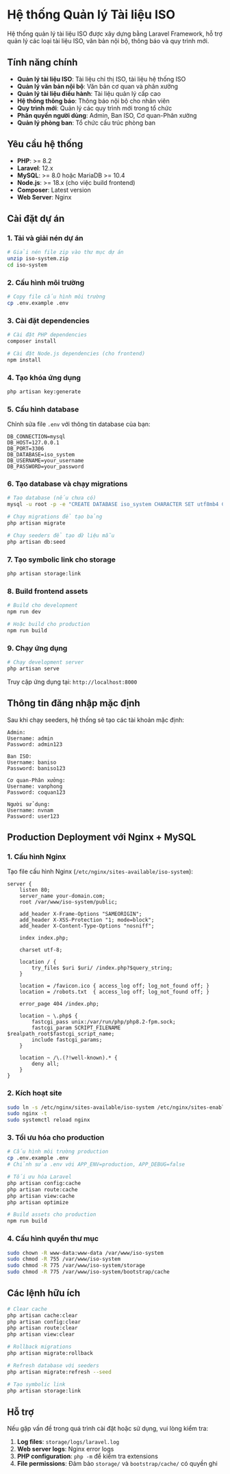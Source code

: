 # Hệ thống Quản lý Tài liệu ISO

Hệ thống quản lý tài liệu ISO được xây dựng bằng Laravel Framework, hỗ trợ quản lý các loại tài liệu ISO, văn bản nội bộ, thông báo và quy trình mới.

## Tính năng chính

- **Quản lý tài liệu ISO**: Tài liệu chỉ thị ISO, tài liệu hệ thống ISO
- **Quản lý văn bản nội bộ**: Văn bản cơ quan và phân xưởng
- **Quản lý tài liệu điều hành**: Tài liệu quản lý cấp cao
- **Hệ thống thông báo**: Thông báo nội bộ cho nhân viên
- **Quy trình mới**: Quản lý các quy trình mới trong tổ chức
- **Phân quyền người dùng**: Admin, Ban ISO, Cơ quan-Phân xưởng
- **Quản lý phòng ban**: Tổ chức cấu trúc phòng ban

## Yêu cầu hệ thống

- **PHP**: >= 8.2
- **Laravel**: 12.x
- **MySQL**: >= 8.0 hoặc MariaDB >= 10.4
- **Node.js**: >= 18.x (cho việc build frontend)
- **Composer**: Latest version
- **Web Server**: Nginx

## Cài đặt dự án

### 1. Tải và giải nén dự án

```bash
# Giải nén file zip vào thư mục dự án
unzip iso-system.zip
cd iso-system
```

### 2. Cấu hình môi trường

```bash
# Copy file cấu hình môi trường
cp .env.example .env
```

### 3. Cài đặt dependencies

```bash
# Cài đặt PHP dependencies
composer install

# Cài đặt Node.js dependencies (cho frontend)
npm install
```

### 4. Tạo khóa ứng dụng

```bash
php artisan key:generate
```

### 5. Cấu hình database

Chỉnh sửa file `.env` với thông tin database của bạn:

```env
DB_CONNECTION=mysql
DB_HOST=127.0.0.1
DB_PORT=3306
DB_DATABASE=iso_system
DB_USERNAME=your_username
DB_PASSWORD=your_password
```

### 6. Tạo database và chạy migrations

```bash
# Tạo database (nếu chưa có)
mysql -u root -p -e "CREATE DATABASE iso_system CHARACTER SET utf8mb4 COLLATE utf8mb4_unicode_ci;"

# Chạy migrations để tạo bảng
php artisan migrate

# Chạy seeders để tạo dữ liệu mẫu
php artisan db:seed
```

### 7. Tạo symbolic link cho storage

```bash
php artisan storage:link
```

### 8. Build frontend assets

```bash
# Build cho development
npm run dev

# Hoặc build cho production
npm run build
```

### 9. Chạy ứng dụng

```bash
# Chạy development server
php artisan serve
```

Truy cập ứng dụng tại: `http://localhost:8000`

## Thông tin đăng nhập mặc định

Sau khi chạy seeders, hệ thống sẽ tạo các tài khoản mặc định:

```
Admin:
Username: admin
Password: admin123

Ban ISO:
Username: baniso
Password: baniso123

Cơ quan-Phân xưởng:
Username: vanphong
Password: coquan123

Người sử dụng:
Username: nvnam
Password: user123
```

## Production Deployment với Nginx + MySQL

### 1. Cấu hình Nginx

Tạo file cấu hình Nginx (`/etc/nginx/sites-available/iso-system`):

```nginx
server {
    listen 80;
    server_name your-domain.com;
    root /var/www/iso-system/public;

    add_header X-Frame-Options "SAMEORIGIN";
    add_header X-XSS-Protection "1; mode=block";
    add_header X-Content-Type-Options "nosniff";

    index index.php;

    charset utf-8;

    location / {
        try_files $uri $uri/ /index.php?$query_string;
    }

    location = /favicon.ico { access_log off; log_not_found off; }
    location = /robots.txt  { access_log off; log_not_found off; }

    error_page 404 /index.php;

    location ~ \.php$ {
        fastcgi_pass unix:/var/run/php/php8.2-fpm.sock;
        fastcgi_param SCRIPT_FILENAME $realpath_root$fastcgi_script_name;
        include fastcgi_params;
    }

    location ~ /\.(?!well-known).* {
        deny all;
    }
}
```

### 2. Kích hoạt site

```bash
sudo ln -s /etc/nginx/sites-available/iso-system /etc/nginx/sites-enabled/
sudo nginx -t
sudo systemctl reload nginx
```

### 3. Tối ưu hóa cho production

```bash
# Cấu hình môi trường production
cp .env.example .env
# Chỉnh sửa .env với APP_ENV=production, APP_DEBUG=false

# Tối ưu hóa Laravel
php artisan config:cache
php artisan route:cache
php artisan view:cache
php artisan optimize

# Build assets cho production
npm run build
```

### 4. Cấu hình quyền thư mục

```bash
sudo chown -R www-data:www-data /var/www/iso-system
sudo chmod -R 755 /var/www/iso-system
sudo chmod -R 775 /var/www/iso-system/storage
sudo chmod -R 775 /var/www/iso-system/bootstrap/cache
```

## Các lệnh hữu ích

```bash
# Clear cache
php artisan cache:clear
php artisan config:clear
php artisan route:clear
php artisan view:clear

# Rollback migrations
php artisan migrate:rollback

# Refresh database với seeders
php artisan migrate:refresh --seed

# Tạo symbolic link
php artisan storage:link
```

## Hỗ trợ

Nếu gặp vấn đề trong quá trình cài đặt hoặc sử dụng, vui lòng kiểm tra:

1. **Log files**: `storage/logs/laravel.log`
2. **Web server logs**: Nginx error logs
3. **PHP configuration**: `php -m` để kiểm tra extensions
4. **File permissions**: Đảm bảo `storage/` và `bootstrap/cache/` có quyền ghi
